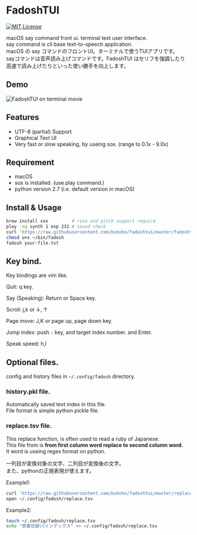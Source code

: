 # FadoshTUI

[![MIT License](http://img.shields.io/badge/license-MIT-blue.svg?style=flat)](LICENSE)

macOS say command front ui. terminal text user interface.  
say command is cli base text-to-speech application.  
macOS の say コマンドのフロントUI。ターミナルで使うTUIアプリです。  
sayコマンドは音声読み上げコマンドです。FadoshTUI はセリフを強調したり  
高速で読み上げたりといった使い勝手を向上します。


## Demo

![FadoshTUI on terminal movie](http://i.imgur.com/b9f7a8y.gif)


## Features

- UTF-8 (partial) Support
- Graphical Text UI
- Very fast or slow speaking, by useing sox. (range to 0.1x - 9.0x)

## Requirement

- macOS
- sox is installed. (use play command.)
- python version 2.7 (i.e. default version in macOS)

## Install & Usage

```sh
brew install sox         # rate and pitch support require
play -nq synth 1 exp 231 # sound check
curl 'https://raw.githubusercontent.com/buhoho/fadoshtui/master/fadoshtui.py' > ~/bin/fadosh
chmod u+x ~/bin/fadosh
fadosh your-file.txt
```


## Key bind.

Key bindings are vim like.

Quit: q key.

Say (Speaking): Return or Space key.

Scroll: j,k or ↓, ↑

Page move: J,K or page up, page down key.

Jump index: push `:` key, and target index number. and Enter.

Speak speed: h,l


## Optional files.

config and history files in `~/.config/fadosh` directory.

### history.pkl file.

Automatically saved text index in this file.  
File format is simple python pickle file.

### replace.tsv file.

This replace function, is often used to read a ruby of Japanese.  
This file from is **from first column word replace to second column word**.  
It word is useing regex format on python.

一列目が変換対象の文字、二列目が変換後の文字。  
また、pythonの正規表現が使えます。

Example1:

```sh
curl 'https://raw.githubusercontent.com/buhoho/fadoshtui/master/replace.tsv' > ~/.config/fadosh/replace.tsv
open ~/.config/fadosh/replace.tsv
```

Example2:

```sh
touch ~/.config/fadosh/replace.tsv
echo "禁書目録\tインデックス" >> ~/.config/fadosh/replace.tsv
```
